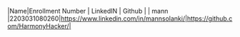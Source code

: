 |Name|Enrollment Number | LinkedIN | Github |
| mann |2203031080260|https://www.linkedin.com/in/mannsolanki/|https://github.com/HarmonyHacker/|